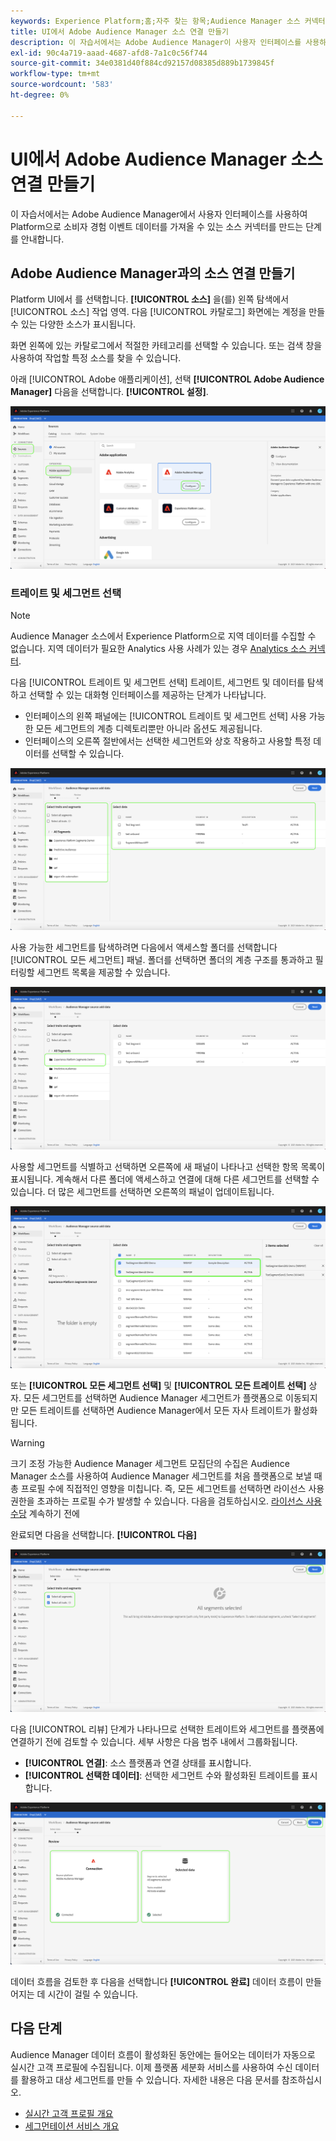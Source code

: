 ```yaml
---
keywords: Experience Platform;홈;자주 찾는 항목;Audience Manager 소스 커넥터;Audience Manager;audience manager 커넥터
title: UI에서 Adobe Audience Manager 소스 연결 만들기
description: 이 자습서에서는 Adobe Audience Manager이 사용자 인터페이스를 사용하여 Platform으로 소비자 경험 이벤트 데이터를 가져올 수 있도록 소스 연결을 만드는 단계를 안내합니다.
exl-id: 90c4a719-aaad-4687-afd8-7a1c0c56f744
source-git-commit: 34e0381d40f884cd92157d08385d889b1739845f
workflow-type: tm+mt
source-wordcount: '583'
ht-degree: 0%

---
```


# UI에서 Adobe Audience Manager 소스 연결 만들기

이 자습서에서는 Adobe Audience Manager에서 사용자 인터페이스를 사용하여 Platform으로 소비자 경험 이벤트 데이터를 가져올 수 있는 소스 커넥터를 만드는 단계를 안내합니다.

## Adobe Audience Manager과의 소스 연결 만들기

Platform UI에서 를 선택합니다. **[!UICONTROL 소스]** 을(를) 왼쪽 탐색에서 [!UICONTROL 소스] 작업 영역. 다음 [!UICONTROL 카탈로그] 화면에는 계정을 만들 수 있는 다양한 소스가 표시됩니다.

화면 왼쪽에 있는 카탈로그에서 적절한 카테고리를 선택할 수 있습니다. 또는 검색 창을 사용하여 작업할 특정 소스를 찾을 수 있습니다.

아래 [!UICONTROL Adobe 애플리케이션], 선택 **[!UICONTROL Adobe Audience Manager]** 다음을 선택합니다. **[!UICONTROL 설정]**.

![카탈로그](../../../../images/tutorials/create/aam/catalog.png)

### 트레이트 및 세그먼트 선택

>[!NOTE]
>
>Audience Manager 소스에서 Experience Platform으로 지역 데이터를 수집할 수 없습니다. 지역 데이터가 필요한 Analytics 사용 사례가 있는 경우 [Analytics 소스 커넥터](../adobe-applications/analytics.md).

다음 [!UICONTROL 트레이트 및 세그먼트 선택] 트레이트, 세그먼트 및 데이터를 탐색하고 선택할 수 있는 대화형 인터페이스를 제공하는 단계가 나타납니다.

* 인터페이스의 왼쪽 패널에는 [!UICONTROL 트레이트 및 세그먼트 선택] 사용 가능한 모든 세그먼트의 계층 디렉토리뿐만 아니라 옵션도 제공됩니다.
* 인터페이스의 오른쪽 절반에서는 선택한 세그먼트와 상호 작용하고 사용할 특정 데이터를 선택할 수 있습니다.

![데이터 추가](../../../../images/tutorials/create/aam/add-data.png)

사용 가능한 세그먼트를 탐색하려면 다음에서 액세스할 폴더를 선택합니다 [!UICONTROL 모든 세그먼트] 패널. 폴더를 선택하면 폴더의 계층 구조를 통과하고 필터링할 세그먼트 목록을 제공할 수 있습니다.

![세그먼트 폴더](../../../../images/tutorials/create/aam/segment-folder.png)

사용할 세그먼트를 식별하고 선택하면 오른쪽에 새 패널이 나타나고 선택한 항목 목록이 표시됩니다. 계속해서 다른 폴더에 액세스하고 연결에 대해 다른 세그먼트를 선택할 수 있습니다. 더 많은 세그먼트를 선택하면 오른쪽의 패널이 업데이트됩니다.

![select-data](../../../../images/tutorials/create/aam/select-data.png)

또는 **[!UICONTROL 모든 세그먼트 선택]** 및 **[!UICONTROL 모든 트레이트 선택]** 상자. 모든 세그먼트를 선택하면 Audience Manager 세그먼트가 플랫폼으로 이동되지만 모든 트레이트를 선택하면 Audience Manager에서 모든 자사 트레이트가 활성화됩니다.

>[!WARNING]
>
>크기 조정 가능한 Audience Manager 세그먼트 모집단의 수집은 Audience Manager 소스를 사용하여 Audience Manager 세그먼트를 처음 플랫폼으로 보낼 때 총 프로필 수에 직접적인 영향을 미칩니다. 즉, 모든 세그먼트를 선택하면 라이선스 사용 권한을 초과하는 프로필 수가 발생할 수 있습니다. 다음을 검토하십시오. [라이선스 사용 수당](../../../../../dashboards/guides/license-usage.md) 계속하기 전에

완료되면 다음을 선택합니다. **[!UICONTROL 다음]**

![모든 세그먼트](../../../../images/tutorials/create/aam/all-segments.png)

다음 [!UICONTROL 리뷰] 단계가 나타나므로 선택한 트레이트와 세그먼트를 플랫폼에 연결하기 전에 검토할 수 있습니다. 세부 사항은 다음 범주 내에서 그룹화됩니다.

* **[!UICONTROL 연결]**: 소스 플랫폼과 연결 상태를 표시합니다.
* **[!UICONTROL 선택한 데이터]**: 선택한 세그먼트 수와 활성화된 트레이트를 표시합니다.

![리뷰](../../../../images/tutorials/create/aam/review.png)

데이터 흐름을 검토한 후 다음을 선택합니다 **[!UICONTROL 완료]** 데이터 흐름이 만들어지는 데 시간이 걸릴 수 있습니다.

## 다음 단계

Audience Manager 데이터 흐름이 활성화된 동안에는 들어오는 데이터가 자동으로 실시간 고객 프로필에 수집됩니다. 이제 플랫폼 세분화 서비스를 사용하여 수신 데이터를 활용하고 대상 세그먼트를 만들 수 있습니다. 자세한 내용은 다음 문서를 참조하십시오.

* [실시간 고객 프로필 개요](../../../../../profile/home.md)
* [세그먼테이션 서비스 개요](../../../../../segmentation/home.md)
